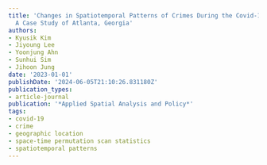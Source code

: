 ```yaml
---
title: 'Changes in Spatiotemporal Patterns of Crimes During the Covid-19 Pandemic:
  A Case Study of Atlanta, Georgia'
authors:
- Kyusik Kim
- Jiyoung Lee
- Yoonjung Ahn
- Sunhui Sim
- Jihoon Jung
date: '2023-01-01'
publishDate: '2024-06-05T21:10:26.831180Z'
publication_types:
- article-journal
publication: '*Applied Spatial Analysis and Policy*'
tags:
- covid-19
- crime
- geographic location
- space-time permutation scan statistics
- spatiotemporal patterns
---
```

